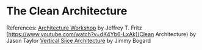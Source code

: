 # The Clean Architecture

References:
[Architecture Workshop](https://www.youtube.com/watch?v=k8cZUW4MS3I&list=PLVMqA0_8O85x-aurj1KphxUeWTeTlYkGM) by Jeffrey T. Fritz 
[https://www.youtube.com/watch?v=dK4Yb6-LxAk](Clean Architecture) by Jason Taylor
[Vertical Slice Architecture](https://www.youtube.com/watch?v=5kOzZz2vj2o&t=200s) by Jimmy Bogard


